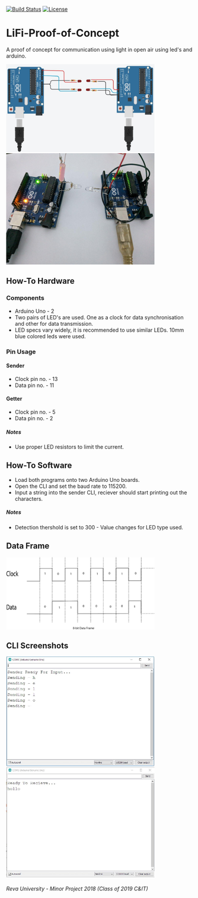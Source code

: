 [![Build Status](https://api.travis-ci.com/Zahir-Khan/LiFi-Proof-of-Concept.svg)](https://travis-ci.org/Zahir-Khan/LiFi-Proof-of-Concept)
[![License](https://img.shields.io/github/license/Zahir-Khan/LiFi-Proof-of-Concept.svg)](LICENSE)

# LiFi-Proof-of-Concept
A proof of concept for communication using light in open air using led's and arduino.

<p> 
  <img src="images/Illustration.jpg" alt="LiFi-Illustration" width="400"/> 
  <img src="images/Practical_build.jpg" alt="LiFi-Prototype" width="400"/>
</p>


## How-To Hardware
### Components
  * Arduino Uno - 2
  * Two pairs of LED's are used. One as a clock for data synchronisation and other for data transmission.
  * LED specs vary widely, it is recommended to use similar LEDs. 10mm blue colored leds were used.

### Pin Usage
#### Sender
  * Clock pin no. - 13
  * Data pin no. - 11
#### Getter
  * Clock pin no. - 5
  * Data pin no. - 2
##### Notes
  * Use proper LED resistors to limit the current.
  
  
## How-To Software
  * Load both programs onto two Arduino Uno boards.
  * Open the CLI and set the baud rate to 115200.
  * Input a string into the sender CLI, reciever should start printing out the characters.
##### Notes
  * Detection thershold is set to 300 - Value changes for LED type used.

## Data Frame
<img src="images/Data_frame.jpg" alt="LiFi-Data-Frame" width="400" align="center"/>

## CLI Screenshots
<p> 
  <img src="images/Sender_cli.jpg" alt="LiFi-Sender" width="400"/> 
  <img src="images/Getter_cli.jpg" alt="LiFi-Getter" width="400"/>
</p>

###### Reva University - Minor Project 2018 (Class of 2019 C&IT)
